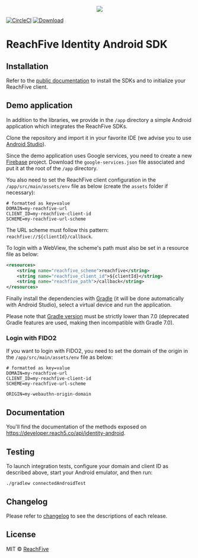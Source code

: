 <p align="center">
 <img src="https://www.reachfive.com/hs-fs/hubfs/Reachfive_April2019/Images/site-logo.png?width=700&height=192&name=site-logo.png"/>
</p>

[![CircleCI](https://circleci.com/gh/ReachFive/identity-android-sdk/tree/master.svg?style=svg)](https://circleci.com/gh/ReachFive/identity-android-sdk/tree/master)
[![Download](https://api.bintray.com/packages/reachfive/identity-sdk/sdk-core/images/download.svg) ](https://bintray.com/reachfive/identity-sdk)

# ReachFive Identity Android SDK

## Installation

Refer to the [public documentation](https://developer.reachfive.com/sdk-android/index.html) to install the SDKs and to initialize your ReachFive client.

## Demo application

In addition to the libraries, we provide in the `/app` directory a simple Android application which integrates the ReachFive SDKs.

Clone the repository and import it in your favorite IDE (we advise you to use [Android Studio](https://developer.android.com/studio)).

Since the demo application uses Google services, you need to create a new [Firebase](https://firebase.google.com/) project.
Download the `google-services.json` file associated and put it at the root of the `/app` directory.

You also need to set the ReachFive client configuration in the `/app/src/main/assets/env` file as below (create the `assets` folder if necessary):

```
# formatted as key=value
DOMAIN=my-reachfive-url
CLIENT_ID=my-reachfive-client-id
SCHEME=my-reachfive-url-scheme
```

The URL scheme must follow this pattern: `reachfive://${clientId}/callback`.

To login with a WebView, the scheme's path must also be set in a resource file as below:

```xml
<resources>
    <string name="reachfive_scheme">reachfive</string>
    <string name="reachfive_client_id">${clientId}</string>
    <string name="reachfive_path">/callback</string>
</resources>
```

Finally install the dependencies with [Gradle](https://gradle.org/) (it will be done automatically with Android Studio), select a virtual device and run the application.

Please note that [Gradle version](https://gradle.org/releases/) must be strictly lower than 7.0 (deprecated Gradle features are used, making then incompatible with Gradle 7.0).

### Login with FIDO2

If you want to login with FIDO2, you need to set the domain of the origin in the `/app/src/main/assets/env` file as below:

```
# formatted as key=value
DOMAIN=my-reachfive-url
CLIENT_ID=my-reachfive-client-id
SCHEME=my-reachfive-url-scheme

ORIGIN=my-webauthn-origin-domain
```

## Documentation

You'll find the documentation of the methods exposed on https://developer.reach5.co/api/identity-android.

## Testing

To launch integration tests, configure your domain and client ID as described above, start your Android emulator, and then run:

`./gradlew connectedAndroidTest`

## Changelog

Please refer to [changelog](CHANGELOG.md) to see the descriptions of each release.

## License

MIT © [ReachFive](https://reachfive.co/)
